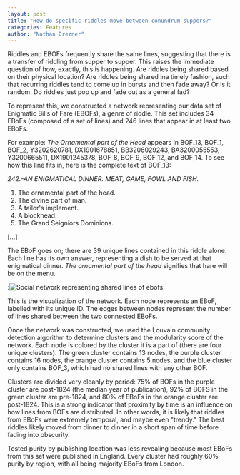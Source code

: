 ```yaml
---
layout: post
title: "How do specific riddles move between conundrum suppers?"
categories: Features
author: "Nathan Drezner"
---
```


Riddles and EBOFs frequently share the same lines, suggesting that there is a transfer of riddling from supper to supper. This raises the immediate question of how, exactly, this is happening. Are riddles being shared based on their physical location? Are riddles being shared ina timely fashion, such that recurring riddles tend to come up in bursts and then fade away? Or is it random: Do riddles just pop up and fade out as a general fad?

To represent this, we constructed a network representing our data set of Enigmatic Bills of Fare (EBOFs), a genre of riddle. This set includes 34 EBoFs (composed of a set of lines) and 246 lines that appear in at least two EBoFs. 

For example: *The Ornamental part of the Head* appears in BOF_13, BOF_1, BOF_2, Y3202620781, DX1901678851, BB3206029243, BA3200055553, Y3200665511, DX1901245378, BOF_8, BOF_9, BOF_12, and BOF_14. To see how this line fits in, here is the complete text of BOF_13:

*242.-AN ENIGMATICAL DINNER. MEAT, GAME, FOWL AND FISH.*
1. The ornamental part of the head.  
2. The divine part of man. 
3. A tailor's implement. 
4. A blockhead.
5. The Grand Seigniors Dominions.

[...]

The EBoF goes on; there are 39 unique lines contained in this riddle alone. Each line has its own answer, representing a dish to be served at that enigmatical dinner. *The ornamental part of the head* signifies that hare will be on the menu.

:![Social network representing shared lines of ebofs](https://raw.githubusercontent.com/riddleproject/riddles-dh/master/visuals/graphing-blog-post/PastedGraphic-3.png "Social network representing shared lines of ebofs"):

This is the visualization of the network. Each node represents an EBoF, labelled with its unique ID. The edges between nodes represent the number of lines shared between the two connected EBoFs.

Once the network was constructed, we used the Louvain community detection algorithm to determine clusters and the modularity score of the network. Each node is colored by the cluster it is a part of (there are four unique clusters). The green cluster contains 13 nodes, the purple cluster contains 16 nodes, the orange cluster contains 5 nodes, and the blue cluster only contains BOF_3, which had no shared lines with any other BOF.

Clusters are divided very cleanly by period: 75% of BOFs in the purple cluster are post-1824 (the median year of publication), 92% of BOFS in the green cluster are pre-1824, and 80% of EBoFs in the orange cluster are post-1824. This is a strong indicator that proximity by time is an influence on how lines from BOFs are distributed. In other words, it is likely that riddles from EBoFs were extremely temporal, and maybe even "trendy." The best riddles likely moved from dinner to dinner in a short span of time before fading into obscurity.

Tested purity by publishing location was less revealing because most EBoFs from this set were published in England. Every cluster had roughly 60% purity by region, with all being majority EBoFs from London.

